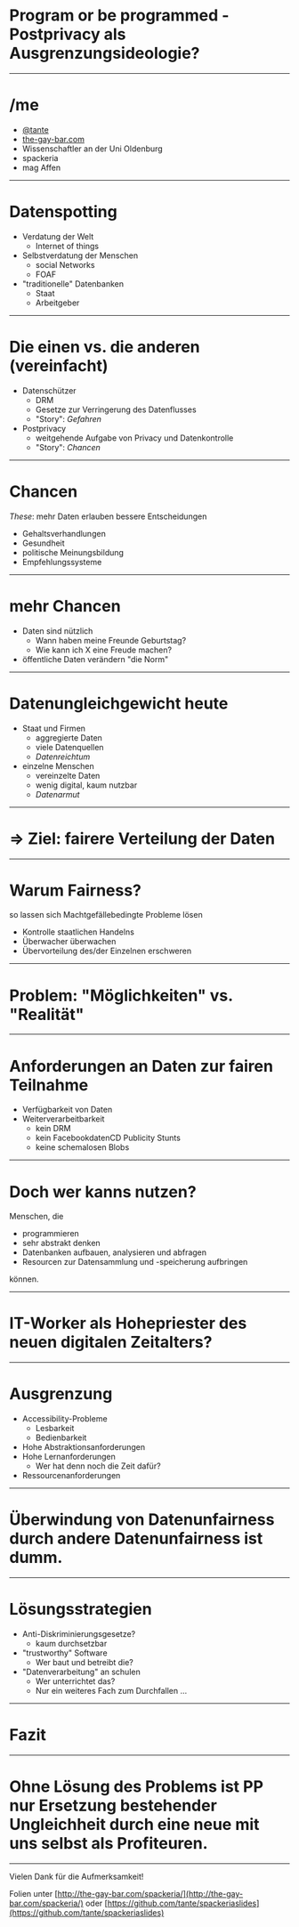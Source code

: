 # Program or be programmed - Postprivacy als Ausgrenzungsideologie?

---
# /me

* [@tante](http://twitter.com/tante)
* [the-gay-bar.com](http://the-gay-bar.com)
* Wissenschaftler an der Uni Oldenburg
* spackeria
* mag Affen

---
# Datenspotting

* Verdatung der Welt
    * Internet of things
* Selbstverdatung der Menschen
    * social Networks
    * FOAF
* "traditionelle" Datenbanken
    * Staat
    * Arbeitgeber
---
# Die einen vs. die anderen (vereinfacht)

* Datenschützer
    * DRM
    * Gesetze zur Verringerung des Datenflusses
    * "Story":  *Gefahren*
* Postprivacy
    * weitgehende Aufgabe von Privacy und Datenkontrolle
    * "Story": *Chancen*

---
# Chancen

*These*: mehr Daten erlauben bessere Entscheidungen

* Gehaltsverhandlungen
* Gesundheit
* politische Meinungsbildung
* Empfehlungssysteme
---
# mehr Chancen

* Daten sind nützlich
    * Wann haben meine Freunde Geburtstag?
    * Wie kann ich X eine Freude machen?
* öffentliche Daten verändern "die Norm"

---
# Datenungleichgewicht heute

* Staat und Firmen
    * aggregierte Daten
    * viele Datenquellen
    * *Datenreichtum*
* einzelne Menschen
    * vereinzelte Daten
    * wenig digital, kaum nutzbar
    * *Datenarmut*

---
# => Ziel: fairere Verteilung der Daten

---
# Warum Fairness?

so lassen sich Machtgefällebedingte Probleme lösen

* Kontrolle staatlichen Handelns
* Überwacher überwachen
* Übervorteilung des/der Einzelnen erschweren

---
# Problem: "Möglichkeiten" vs. "Realität"
---
# Anforderungen an Daten zur fairen Teilnahme

* Verfügbarkeit von Daten
* Weiterverarbeitbarkeit
    * kein DRM
    * kein FacebookdatenCD Publicity Stunts
    * keine schemalosen Blobs

---
# Doch wer kanns nutzen?

Menschen, die

* programmieren
* sehr abstrakt denken
* Datenbanken aufbauen, analysieren und abfragen
* Resourcen zur Datensammlung und -speicherung aufbringen

können.

---
# IT-Worker als Hohepriester des neuen digitalen Zeitalters?

---
# Ausgrenzung

* Accessibility-Probleme
    * Lesbarkeit
    * Bedienbarkeit
* Hohe Abstraktionsanforderungen
* Hohe Lernanforderungen
    * Wer hat denn noch die Zeit dafür?
* Ressourcenanforderungen

---
# Überwindung von Datenunfairness durch andere Datenunfairness ist dumm.
---
# Lösungsstrategien

* Anti-Diskriminierungsgesetze?
    * kaum durchsetzbar
* "trustworthy" Software
    * Wer baut und betreibt die?
* "Datenverarbeitung" an schulen
    * Wer unterrichtet das?
    * Nur ein weiteres Fach zum Durchfallen …

---
# Fazit
---
# Ohne Lösung des Problems ist PP nur Ersetzung bestehender Ungleichheit durch eine neue mit uns selbst als Profiteuren.

---

Vielen Dank für die Aufmerksamkeit!

Folien unter [http://the-gay-bar.com/spackeria/](http://the-gay-bar.com/spackeria/) oder 
[https://github.com/tante/spackeriaslides](https://github.com/tante/spackeriaslides)
